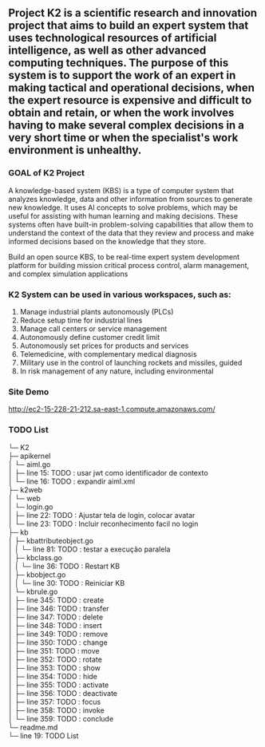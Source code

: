 ## Project K2 is a scientific research and innovation project that aims to build an expert system that uses technological resources of artificial intelligence, as well as other advanced computing techniques. The purpose of this system is to support the work of an expert in making tactical and operational decisions, when the expert resource is expensive and difficult to obtain and retain, or when the work involves having to make several complex decisions in a very short time or when the specialist's work environment is unhealthy.


### GOAL of K2 Project
A knowledge-based system (KBS) is a type of computer system that analyzes knowledge, data and other information from sources to generate new knowledge. It uses AI concepts to solve problems, which may be useful for assisting with human learning and making decisions. These systems often have built-in problem-solving capabilities that allow them to understand the context of the data that they review and process and make informed decisions based on the knowledge that they store.

Build an open source KBS, to be real-time expert system development platform for building mission critical process control, alarm management, and complex simulation applications

### K2 System can be used in various workspaces, such as:
1. Manage industrial plants autonomously (PLCs)
2. Reduce setup time for industrial lines
3. Manage call centers or service management
4. Autonomously define customer credit limit
5. Autonomously set prices for products and services
6. Telemedicine, with complementary medical diagnosis
7. Military use in the control of launching rockets and missiles, guided
8. In risk management of any nature, including environmental

### Site Demo
http://ec2-15-228-21-212.sa-east-1.compute.amazonaws.com/




### TODO List
└─ K2
		<br/>
   ├─ apikernel
		<br/>
   │  └─ aiml.go
		<br/>
   │     ├─ line 15: TODO : usar jwt como identificador de contexto
		<br/>
   │     └─ line 16: TODO : expandir aiml.xml
		<br/>
   ├─ k2web
		<br/>
   │  └─ web
		<br/>
   │     └─ login.go
		<br/>
   │        ├─ line 22: TODO : Ajustar tela de login, colocar avatar
		<br/>
   │        └─ line 23: TODO : Incluir reconhecimento facil no login
		<br/>
   ├─ kb
		<br/>
   │  ├─ kbattributeobject.go
		<br/>
   │  │  └─ line 81: TODO : testar a execução paralela
		<br/>
   │  ├─ kbclass.go
		<br/>
   │  │  └─ line 36: TODO : Restart KB
		<br/>
   │  ├─ kbobject.go
		<br/>
   │  │  └─ line 30: TODO : Reiniciar KB
		<br/>
   │  └─ kbrule.go
		<br/>
   │     ├─ line 345: TODO : create
		<br/>
   │     ├─ line 346: TODO : transfer
		<br/>
   │     ├─ line 347: TODO : delete
		<br/>
   │     ├─ line 348: TODO : insert
		<br/>
   │     ├─ line 349: TODO : remove
		<br/>
   │     ├─ line 350: TODO : change
		<br/>
   │     ├─ line 351: TODO : move
		<br/>
   │     ├─ line 352: TODO : rotate
		<br/>
   │     ├─ line 353: TODO : show
		<br/>
   │     ├─ line 354: TODO : hide
		<br/>
   │     ├─ line 355: TODO : activate
		<br/>
   │     ├─ line 356: TODO : deactivate
		<br/>
   │     ├─ line 357: TODO : focus
		<br/>
   │     ├─ line 358: TODO : invoke
		<br/>
   │     └─ line 359: TODO : conclude
		<br/>
   └─ readme.md
		<br/>
      └─ line 19: TODO List
		<br/>